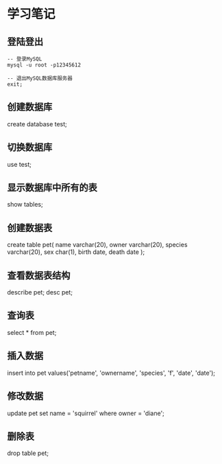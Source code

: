 # 学习笔记

## 登陆登出
```
-- 登录MySQL
mysql -u root -p12345612

-- 退出MySQL数据库服务器
exit;
```
## 创建数据库
create database test;

## 切换数据库
use test;

## 显示数据库中所有的表
show tables;

## 创建数据表
create table pet(
  name varchar(20),
  owner varchar(20),
  species varchar(20),
  sex char(1),
  birth date,
  death date
);

## 查看数据表结构
describe pet;
desc pet;

## 查询表
select * from pet;

## 插入数据
insert into pet values('petname', 'ownername', 'species', 'f', 'date', 'date');

## 修改数据
update pet set name = 'squirrel' where owner = 'diane';

## 删除表
drop table pet;





